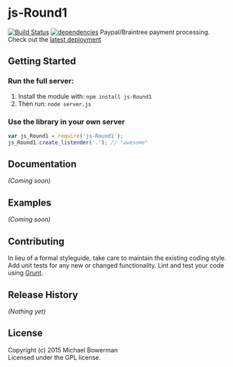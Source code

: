 # js-Round1
[![Build Status](https://secure.travis-ci.org/bowerman0/Nodejs-Round1.png?branch=master)](http://travis-ci.org/bowerman0/Nodejs-Round1)
[![dependencies](https://david-dm.org/bowerman0/Nodejs-Round1.svg?branch=master)](https://david-dm.org/bowerman0/Nodejs-Round1)
Paypal/Braintree payment processing. Check out the [latest deployment](http://nodejs-round1.azurewebsites.net/)

## Getting Started
### Run the full server:
1. Install the module with: `npm install js-Round1`
1. Then run: `node server.js`

### Use the library in your own server
```javascript
var js_Round1 = require('js-Round1');
js_Round1.create_listender('.'); // "awesome"
```

## Documentation
_(Coming soon)_

## Examples
_(Coming soon)_

## Contributing
In lieu of a formal styleguide, take care to maintain the existing coding style. Add unit tests for any new or changed functionality. Lint and test your code using [Grunt](http://gruntjs.com/).

## Release History
_(Nothing yet)_

## License
Copyright (c) 2015 Michael Bowerman  
Licensed under the GPL license.
